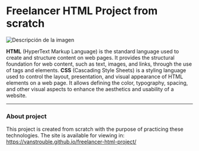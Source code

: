 # Freelancer HTML Project from scratch
<img src="https://img-c.udemycdn.com/course/750x422/5591246_ebc6_2.jpg" alt="Descripción de la imagen" >

**HTML** (HyperText Markup Language) is the standard language used to create and structure content on web pages. It provides the structural foundation for web content, such as text, images, and links, through the use of tags and elements.
**CSS** (Cascading Style Sheets) is a styling language used to control the layout, presentation, and visual appearance of HTML elements on a web page. It allows defining the color, typography, spacing, and other visual aspects to enhance the aesthetics and usability of a website.

---
### About project
This project is created from scratch with the purpose of practicing these technologies. The site is available for viewing in: https://vanstrouble.github.io/freelancer-html-project/